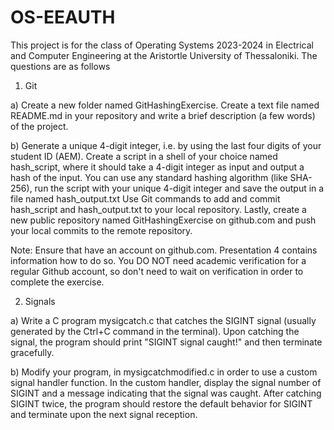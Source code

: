 # OS-EEAUTH

This project is for the class of Operating Systems 2023-2024 in Electrical and Computer Engineering at the Aristortle University of Thessaloniki.
The questions are as follows

1) Git

a) Create a new folder named GitHashingExercise. Create a text file named README.md in your repository and write a brief description (a few words) of the project.

b) Generate a unique 4-digit integer, i.e. by using the last four digits of your student ID (AEM). Create a script in a shell of your choice named hash_script, where it should take a 4-digit integer as input and output a hash of the input. You can use any standard hashing algorithm (like SHA-256), run the script with your unique 4-digit integer and save the output in a file named hash_output.txt
Use Git commands to add and commit hash_script and hash_output.txt to your local repository. Lastly, create a new public repository named GitHashingExercise on github.com and push your local commits to the remote repository.

Note: Ensure that have an account on github.com. Presentation 4 contains information how to do so. You DO NOT need academic verification for a regular Github account, so don't need to wait on verification in order to complete the exercise.

2) Signals

a) Write a C program mysigcatch.c that catches the SIGINT signal (usually generated by the Ctrl+C command in the terminal). Upon catching the signal, the program should print "SIGINT signal caught!" and then terminate gracefully.

b) Modify your program, in mysigcatchmodified.c in order to use a custom signal handler function. In the custom handler, display the signal number of SIGINT and a message indicating that the signal was caught. After catching SIGINT twice, the program should restore the default behavior for SIGINT and terminate upon the next signal reception.
